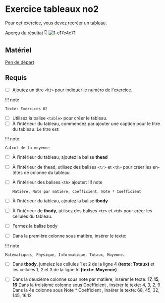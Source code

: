 # Exercice tableaux no2

Pour cet exercice, vous devez recréer un tableau.

Aperçu du résultat 👇
![1-e17c4c71](https://github.com/user-attachments/assets/e7d1d8de-1ee0-4dea-b201-b80d56ffa377)


## Matériel

[Pen de départ](https://codepen.io/tim-momo/pen/qBQGXoq)

## Requis


* [ ] Ajoutez un titre `<h3>` pour indiquer le numéro de l'exercice.

!!! note

    Texte: Exercices 02

* [ ] Utilisez la balise `<table>` pour créer le tableau.
* [ ] À l'intérieur du tableau, commencez par ajouter une caption pour le titre du tableau. Le titre est:

!!! note

    Calcul de la moyenne

* [ ] À l'intérieur du tableau, ajoutez la balise **thead**
* [ ] À l'intérieur de thead, utilisez des balises `<tr>` et `<th>` pour créer les en-têtes de colonne du tableau.
* [ ] À l'intérieur des balises `<th>` ajouter:
!!! note

      Matière, Note par matière, Coefficient, Note * Coefficient

* [ ] À l'intérieur du tableau, ajoutez la balise **tbody**
* [ ] À l'intérieur de **tbody**, utilisez des balises `<tr>` et `<td>` pour créer les cellules du tableau.

* [ ] Fermez la balise body
* [ ] Dans la première colonne sous matière, insérer le texte:

!!! note 

    Matématiques, Physique, Informatique, Totaux, Moyenne.

* [ ] Dans **tbody**, jumelez les cellules 1 et 2 de la ligne 4 **(texte: Totaux)** et les cellules 1, 2 et 3 de la ligne 5. **(texte: Moyenne)**
* [ ] Dans la deuxième colonne sous note par matière, insérer le texte: **17, 15, 16**
Dans la troisième colonne sous Coefficient , insérer le texte: 4, 3, 2, 9
Dans la 4e colonne sous Note * Coefficient , insérer le texte: 68, 45, 32, 145, 16.12


